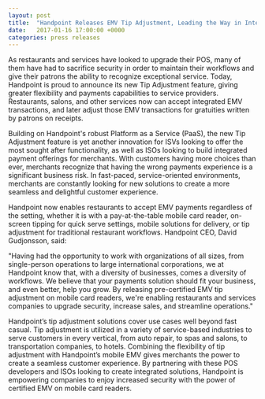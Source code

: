 ```yaml
---
layout: post
title:  "Handpoint Releases EMV Tip Adjustment, Leading the Way in Integrated Mobile Payments Solutions"
date:   2017-01-16 17:00:00 +0000
categories: press releases
---
```


As restaurants and services have looked to upgrade their POS, many of them have had to
sacrifice security in order to maintain their workflows and give their patrons the ability
to recognize exceptional service. Today, Handpoint is proud to announce its new Tip
Adjustment feature, giving greater flexibility and payments capabilities to service
providers. Restaurants, salons, and other services now can accept integrated EMV
transactions, and later adjust those EMV transactions for gratuities written by patrons
on receipts.

Building on Handpoint's robust Platform as a Service (PaaS), the new Tip Adjustment feature
is yet another innovation for ISVs looking to offer the most sought after functionality,
as well as ISOs looking to build integrated payment offerings for merchants.
With customers having more choices than ever, merchants recognize that having the wrong
payments experience is a significant business risk. In fast-paced, service-oriented
environments, merchants are constantly looking for new solutions to create a more
seamless and delightful customer experience.

Handpoint now enables restaurants to accept EMV payments regardless of the setting,
whether it is with a pay-at-the-table mobile card reader, on-screen tipping for quick
serve settings, mobile solutions for delivery, or tip adjustment for traditional
restaurant workflows. Handpoint CEO, David Gudjonsson, said:

"Having had the opportunity to work with organizations of all sizes, from single-person
operations to large international corporations, we at Handpoint know that,
with a diversity of businesses, comes a diversity of workflows. We believe
that your payments solution should fit your business, and even better, help you grow.
By releasing pre-certified EMV tip adjustment on mobile card readers, we're enabling
restaurants and services companies to upgrade security, increase sales, and streamline
operations."

Handpoint’s tip adjustment solutions cover use cases well beyond fast casual.
Tip adjustment is utilized in a variety of service-based industries to serve customers
in every vertical, from auto repair, to spas and salons, to transportation companies,
to hotels. Combining the flexibility of tip adjustment with Handpoint’s mobile EMV gives
merchants the power to create a seamless customer experience. By partnering with these
POS developers and ISOs looking to create integrated solutions, Handpoint is empowering
companies to enjoy increased security with the power of certified EMV on mobile card
readers.
